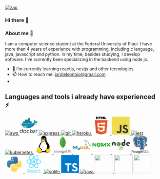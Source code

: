 [![zap]( https://img.shields.io/badge/LinkedIn-0077B5?style=for-the-badge&logo=linkedin&logoColor=white)](https://br.linkedin.com/in/jardielson-silva-ferreira/) 

### Hi there 👋

### About me 🔭
<p>
I am a computer science student at the Federal University of Piauí.
I have more than 4 years of experience with programming, including c language, java, javascript and python.
In my time, besides studying, I develop software. I've currently been specializing in the backend using node js.  
</p>

- 🍃 I’m currently learning reactjs, nestjs and other tecnologies.
- 📫 How to reach me: jardielsonbio@gmail.com
- 
<!--- ![Anurag's GitHub stats](https://github-readme-stats.vercel.app/api?username=Jardielson-s&count_private=true&show_icons=true&hide_title=true&hide_border=true&langs_count=5&bg_color=00000001&text_color=777)

<!-- [![Top Langs](https://github-readme-stats.vercel.app/api/top-langs/?username=Jardielson-s&hide_title=true&hide_border=true&langs_count=8&bg_color=00000000&text_color=999)](https://github.com/Jardielson-s) --> 

## Languages and tools i already have experienced ⚡

<a href="https://aws.amazon.com" target="_blank"> <img src="https://t.ctcdn.com.br/eHmBjfca_uBY6QBshhapIl-0LWo=/0x220:900x727/900x506/smart/filters:format(webp)/i544346.jpeg" alt="aws" width="60" height="60"/> </a> <a href="https://www.docker.com/" target="_blank"> <img src="https://raw.githubusercontent.com/devicons/devicon/master/icons/docker/docker-original-wordmark.svg" alt="docker" width="60" height="60"/> </a> <a href="https://expressjs.com" target="_blank"> <img src="https://encrypted-tbn0.gstatic.com/images?q=tbn:ANd9GcT7XzcjpeidE1czH2XI6mTtqxXyx0JZomQBmx7_1ygfLkHsIwEetrjC47yhUg2dUIjn1hY&usqp=CAU" alt="express" width="60" height="60"/> </a> <a href="https://git-scm.com/" target="_blank"> <img src="https://www.vectorlogo.zone/logos/git-scm/git-scm-icon.svg" alt="git" width="60" height="60"/> </a> <a href="https://heroku.com" target="_blank"> <img src="https://www.vectorlogo.zone/logos/heroku/heroku-icon.svg" alt="heroku" width="60" height="60"/> </a> <a href="https://www.w3.org/html/" target="_blank"> <img src="https://raw.githubusercontent.com/devicons/devicon/master/icons/html5/html5-original-wordmark.svg" alt="html5" width="60" height="60"/> </a><a href="https://developer.mozilla.org/en-US/docs/Web/JavaScript" target="_blank"> <img src="https://raw.githubusercontent.com/devicons/devicon/master/icons/javascript/javascript-original.svg" alt="javascript" width="60" height="60"/> </a> <a href="https://jestjs.io" target="_blank"> <img src="https://www.vectorlogo.zone/logos/jestjsio/jestjsio-icon.svg" alt="jest" width="60" height="60"/> </a> <a href="https://kubernetes.io" target="_blank"> <img src="https://www.vectorlogo.zone/logos/kubernetes/kubernetes-icon.svg" alt="kubernetes" width="60" height="60"/> </a> <a href="https://www.linux.org/" target="_blank"> <img src="https://raw.githubusercontent.com/devicons/devicon/master/icons/linux/linux-original.svg" alt="linux" width="60" height="60"/> </a>  <a href="https://www.mongodb.com/" target="_blank"> <img src="https://raw.githubusercontent.com/devicons/devicon/master/icons/mongodb/mongodb-original-wordmark.svg" alt="mongodb" width="60" height="60"/> </a><a href="https://www.mysql.com/" target="_blank"> <img src="https://raw.githubusercontent.com/devicons/devicon/master/icons/mysql/mysql-original-wordmark.svg" alt="mysql" width="60" height="60"/> </a> <a href="https://www.nginx.com" target="_blank"> <img src="https://raw.githubusercontent.com/devicons/devicon/master/icons/nginx/nginx-original.svg" alt="nginx" width="60" height="60"/> </a> <a href="https://nodejs.org" target="_blank"> <img src="https://raw.githubusercontent.com/devicons/devicon/master/icons/nodejs/nodejs-original-wordmark.svg" alt="nodejs" width="60" height="60"/> </a> <a href="https://www.postgresql.org" target="_blank"> <img src="https://raw.githubusercontent.com/devicons/devicon/master/icons/postgresql/postgresql-original-wordmark.svg" alt="postgresql" width="60" height="60"/> </a>  <a href="https://www.python.org" target="_blank"> <img src="https://raw.githubusercontent.com/devicons/devicon/master/icons/python/python-original.svg" alt="python" width="60" height="60"/> </a> <a href="https://reactjs.org/" target="_blank"> <img src="https://raw.githubusercontent.com/devicons/devicon/master/icons/react/react-original-wordmark.svg" alt="react" width="60" height="60"/> </a> <a href="https://www.sqlite.org/" target="_blank"> <img src="https://www.vectorlogo.zone/logos/sqlite/sqlite-icon.svg" alt="sqlite" width="60" height="60"/> </a>  <a href="https://www.typescriptlang.org/" target="_blank"> <img src="https://raw.githubusercontent.com/devicons/devicon/master/icons/typescript/typescript-original.svg" alt="typescript" width="60" height="60"/> </a> <a href="https://java.com/pt-BR/" target="_blank"> <img src="https://s2.glbimg.com/twoewJmwpMgtGPcRPP8SxFlDVmM=/0x0:695x393/984x0/smart/filters:strip_icc()/i.s3.glbimg.com/v1/AUTH_08fbf48bc0524877943fe86e43087e7a/internal_photos/bs/2021/P/f/y52r4ySZWLkJjEhKLhgw/2014-11-14-java-logo.jpg" alt="java" width="60" height="60"/> </a>  <a href="https://nestjs.com/"> <img src="https://pbs.twimg.com/profile_images/1110148780991623201/vlqCsAVP_400x400.png" width="60" height="60" /></a><a href="https://www.google.com/url?sa=t&rct=j&q=&esrc=s&source=web&cd=&cad=rja&uact=8&ved=2ahUKEwjfxZGp1bn2AhWQr5UCHZrIC5cQFnoECAYQAQ&url=https%3A%2F%2Fwww.rabbitmq.com%2F&usg=AOvVaw2l85rfDBH-LJgI4doQsipQ"> <img src="https://res.cloudinary.com/practicaldev/image/fetch/s--wRMdL8Hi--/c_imagga_scale,f_auto,fl_progressive,h_900,q_auto,w_1600/https://dev-to-uploads.s3.amazonaws.com/i/5wv3jwohdhckevgdejku.png" width="60" height="60" /></a>
<a href="https://www.google.com/url?sa=t&rct=j&q=&esrc=s&source=web&cd=&cad=rja&uact=8&ved=2ahUKEwiRxPfF1bn2AhX1q5UCHfDvDdQQFnoECAYQAQ&url=https%3A%2F%2Fkafka.apache.org%2F&usg=AOvVaw2h0K5_M7h13BGnJGPghGRz"> <img src="https://encrypted-tbn0.gstatic.com/images?q=tbn:ANd9GcRgnbQ2SRQwEUoyrhAT3ueR4e2ySXetT0OdRg&usqp=CAU" width="60" height="60" /></a> </p>
 

<!--
**Jardielson-s/Jardielson-s** is a ✨ _special_ ✨ repository because its `README.md` (this file) appears on your GitHub profile.

Here are some ideas to get you started:

- 🔭 I’m currently working on ...
- 🌱 I’m currently learning ...
- 👯 I’m looking to collaborate on ...
- 🤔 I’m looking for help with ...
- 💬 Ask me about ...
- 📫 How to reach me: ...
- 😄 Pronouns: ...
- ⚡ Fun fact: ...
-->
